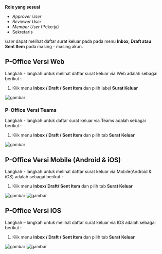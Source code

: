 **Role yang sesuai**

- *Approver User*
- *Reviewer User*
- *Member User* (Pekerja)
- Sekretaris

*User* dapat melihat daftar surat keluar pada pada menu **Inbox, Draft atau Sent Item** pada masing - masing akun. 

## **P-Office Versi Web**

Langkah - langkah untuk melihat daftar surat keluar via Web adalah sebagai berikut :

1. Klik menu **Inbox / Draft / Sent Item** dan pilih label **Surat Keluar**

![gambar](SuratKeluar/SK_Web/02SK01.png)

### **P-Office Versi Teams**

Langkah - langkah untuk daftar surat keluar via Teams adalah sebagai berikut :

1.	Klik menu **Inbox / Draft / Sent Item** dan pilih tab **Surat Keluar**

 ![gambar](SuratKeluar/SK_Teams/SK01.png)

## **P-Office Versi Mobile (Android & iOS)**

Langkah - langkah untuk melihat daftar surat keluar via Mobile(Android & iOS) adalah sebagai berikut :

1. Klik menu **Inbox/ Draft/ Sent Item** dan pilih tab **Surat Keluar**

![gambar](SuratKeluar/SK_Android/DaftarSK/02A01.png) ![gambar](SuratKeluar/SK_Android/DaftarSK/02A02.png)

## **P-Office Versi IOS**

Langkah – langkah untuk melihat daftar surat keluar via IOS adalah sebagai berikut : 

1.	Klik menu **Inbox / Draft / Sent Item** dan pilih tab **Surat Keluar**

![gambar](SuratKeluar/SK_Android/DaftarSK/02A01.png) 
![gambar](SuratKeluar/SK_Android/DaftarSK/02A02.png)






